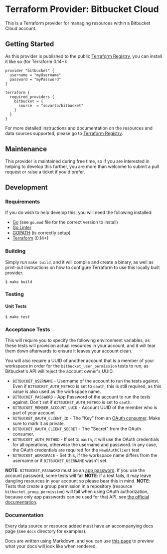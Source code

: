 # Terraform Provider: Bitbucket Cloud
This is a Terraform provider for managing resources within a Bitbucket Cloud account.

## Getting Started
As this provider is published to the public [Terraform Registry](https://registry.terraform.io/providers/sovarto/bitbucket),
you can install it like so (for Terraform 0.14+):
```hcl
provider "bitbucket" {
  username = "myUsername"
  password = "myPassword"
}

terraform {
  required_providers {
    bitbucket = {
      source  = "sovarto/bitbucket"
    }
  }
}
```

For more detailed instructions and documentation on the resources and data sources supported, please go to
[Terraform Registry](https://registry.terraform.io/providers/sovarto/bitbucket/latest/docs).

## Maintenance
This provider is maintained during free time, so if you are interested in helping to develop this further, you
are more than welcome to submit a pull request or raise a ticket if you'd prefer.

## Development

### Requirements
If you do wish to help develop this, you will need the following installed:
* [Go](http://www.golang.org) (see `go.mod` file for the correct version to install)
* [Go Linter](https://formulae.brew.sh/formula/golangci-lint)
* [GOPATH](http://golang.org/doc/code.html#GOPATH) (is correctly setup)
* [Terraform](https://www.terraform.io/downloads.html) (0.14+)

### Building
Simply run `make build`, and it will compile and create a binary, as well as print-out instructions
on how to configure Terraform to use this locally built provider.
```shell
$ make build
```

### Testing

#### Unit Tests 
```shell
$ make test
```

### Acceptance Tests
This will require you to specify the following environment variables, as these tests will provision actual resources in
your account, and it will tear them down afterwards to ensure it leaves your account clean.

You will also require a UUID of another account that is a member of your workspace in order for the `bitbucket_user_permission` 
tests to run, as Bitbucket's API will reject the account owner's UUID.

* `BITBUCKET_USERNAME` - Username of the account to run the tests against. Even if `BITBUCKET_AUTH_METHOD` is set to `oauth`, this is still required, as this value is also used as the workspace name.
* `BITBUCKET_PASSWORD` - App Password of the account to run the tests against. Don't set if `BITBUCKET_AUTH_METHOD` is set to `oauth`.
* `BITBUCKET_MEMBER_ACCOUNT_UUID` - Account UUID of the member who is part of your account
* `BITBUCKET_OAUTH_CLIENT_ID` - The "Key" from an [OAuth consumer](https://support.atlassian.com/bitbucket-cloud/docs/use-oauth-on-bitbucket-cloud/). Make sure to mark it as private.
* `BITBUCKET_OAUTH_CLIENT_SECRET` - The "Secret" from the OAuth consumer.
* `BITBUCKET_AUTH_METHOD` - If set to `oauth`, it will use the OAuth credentials for all operations, otherwise the username and password. In any case, the OAuth credentials are required for the `NewOAuthClient` test
* `BITBUCKET_WORKSPACE` - Set this, if the workspace name differs from the username or if `BITBUCKET_USERNAME` wasn't set.

**NOTE**: `BITBUCKET_PASSWORD` must be an [app password](https://support.atlassian.com/bitbucket-cloud/docs/app-passwords/). If you use the account password, some tests will fail
**NOTE**: if a test fails, it may leave dangling resources in your account so please bear this in mind.
**NOTE**: Tests that create a group permission in a repository (resource `bitbucket_group_permission`) will fail when using OAuth authorization, because only app passwords can be used for that API, see [the official documentation](https://developer.atlassian.com/cloud/bitbucket/rest/api-group-repositories/#api-repositories-workspace-repo-slug-permissions-config-groups-group-slug-put).


### Documentation
Every data source or resource added must have an accompanying docs page (see `docs` directory for examples).

Docs are written using Markdown, and you can use [this page](https://registry.terraform.io/tools/doc-preview) to preview what your docs will look like when rendered.
